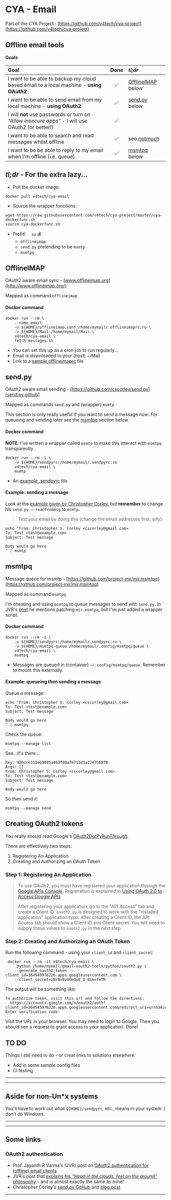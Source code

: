 # CYA - Email

Part of the CYA Project : [https://github.com/v4tech/cya-project](https://github.com/v4tech/cya-project)

## Offline email tools

**Goals**

| Goal                                                                                             | Done               | *tl;dr*                                 |
| :---                                                                                             | :-:                | :---                                    |
| I want to be able to backup my cloud based email to a local machine - **using OAuth2**           | :white_check_mark: | [OfflineIMAP](#offlineimap) below       |
| I want to be able to send email from my local machine - **using OAuth2**                         | :white_check_mark: | [send.py](#send.py) below               |
| I will **not** use passwords or turn on *"Allow insecure apps"* - I will use OAuth2 (or better!) | :white_check_mark: |                                         |
| I want to be able to search and read messages whilst offline                                     | :white_check_mark: | see [notmuch](https://notmuchmail.org/) |
| I want to be be able to reply to my email when I'm offline (i.e. queue)                          | :white_check_mark: | [msmtpq](#msmtpq) below                 |



## *tl;dr* - For the extra lazy...
- Pull the docker image:

``` shell
docker pull v4tech/cya-email
```

- Source the wrapper functions:

``` shell
wget https://raw.githubusercontent.com/v4tech/cya-project/master/cya-dockerfunc.sh
source cya-dockerfunc.sh
```

- Profit!  &nbsp; &nbsp;  :dollar: :moneybag:
  - `offlineimap`
  - `send.py` pretending to be `msmtp`
  - `msmtpq`



## OfflineIMAP
OAuth2 aware email sync - [www.offlineimap.org](http://www.offlineimap.org/)

Mapped as command `offlineimap`

#### Docker command
``` shell
docker run --rm \
    --name email 
    -v ${HOME}/offlineimap.conf:/home/mymail/.offlineimaprc:ro \
    -v ${HOME}/Mail:/home/mymail/Mail \
    v4tech/cya-email \
    fetch-messages.sh
```
- You can set this up as a cron job to run regularly...
- Email is downloaded to your (host) ~/Mail
- Link to a [sample offlineimaprc](FIXME) file



## send.py
OAuth2 aware email sending - [https://github.com/cscorley/send.py][send.py.github]

Mapped as commands `send.py` and (wrapper) `msmtp` 

This section is only really useful if you want to send a message *now*.  For queueing and sending later see the [msmtpq](#msmtpq) section below.

#### Docker command
**NOTE**: I've written a wrapper called `msmtp` to make this interact with `msmtpq` transparently.

``` shell
docker run --rm -i \
    -v ${HOME}/sendpyrc:/home/mymail/.sendpyrc:ro
    v4tech/cya-email \
    msmtp
```
- An [example .sendpyrc](https://github.com/cscorley/send.py/blob/master/sendpyrc-example) file

#### Example: sending a message
Look at the [example given by Christopher Corley](http://christop.club/2014/01/19/sup/#running-1), but **remember** to change his `send.py --readfrommsg` to `msmtp`.

> Test your email by doing this (change the email addresses first, silly):
``` shell
echo "From: Christopher S. Corley <cscorley@gmail.com>
To: Test <test@example.com>
Subject: Test message
`
Body would go here
" | msmtp
```



## msmtpq
Message queue for msmtp - [https://github.com/project-mir/mir.msmtpq](https://github.com/project-mir/mir.msmtpq)

Mapped as command `msmtpq`

I'm cheating and using `msmtpq` to queue messages to send with `send.py`.  In JVR's [post][jvr.oauth2] he mentions patching `mir.msmtpq`, but I've just added a wrapper script.

#### Docker command
``` shell
docker run --rm -i \
    -v ${HOME}/sendpyrc:/home/mymail/.sendpyrc:ro \
    -v ${HOME}/msmtpq-queue:/home/mymail/.config/msmtpq/queue \
    v4tech/cya-email \
    msmtpq
```
- Messages are queued in (container) `~/.config/msmtpq/queue`.  Remember to mount this externally.

#### Example: queueing then sending a message
Queue a message:
``` shell
echo "From: Christopher S. Corley <cscorley@gmail.com>
To: Test <test@example.com>
Subject: Test message

Body would go here
" | msmtpq
```
Check the queue:
``` shell
msmtpq --manage list
```
See...it's there...
```
Key: 920cce313eb9095a463f00a7b711d1a224756879
Args: []
From: Christopher S. Corley <cscorley@gmail.com>
To: Test <test@example.com>
Subject: Test message

Body would go here
```

So then send it:
``` shell
msmtpq --manage send
```


## Creating OAuth2 tokens
You really should read Google's [OAuth2DotPyRunThrough](https://github.com/google/gmail-oauth2-tools/wiki/OAuth2DotPyRunThrough).

There are effectively two steps:
1. Registering An Application
2. Creating and Authorizing an OAuth Token

### Step 1: Registering An Application
> To use OAuth2, you must have registered your application through the [Google APIs Console](https://code.google.com/apis/console). Registration is explained in [Using OAuth 2.0 to Access Google 
APIs](https://developers.google.com/accounts/docs/OAuth2).
> 
> After registering your application, go to the "API Access" tab and create a Client ID. `oauth2.py` is designed to work with the "Installed application" application type. After creating a Client 
ID, the API Access tab should show a Client ID and Client secret. You will need to supply these values to `oauth2.py` in the next step.

### Step 2: Creating and Authorizing an OAuth Token
Run the following command - using your `client_id` and `client_secret`:
``` shell
 docker run --rm -it v4tech/cya-email \
     python /home/mymail/gmail-oauth2-tools/python/oauth2.py \
    --generate_oauth2_token --client_id=364545978226.apps.googleusercontent.com \
    --client_secret=zNrNsBzOOnQy8_O-8LkofeTR
```
The output will be something like:

    To authorize token, visit this url and follow the directions:
      https://accounts.google.com/o/oauth2/auth?client_id=364545978226.apps.googleusercontent.com&redirect_uri=urn%3Aietf%3Awg%3Aoauth%3A2.0%3Aoob&response_type=code&scope=https%3A%2F%2Fmail.google.com%2F
    Enter verification code:

Visit the URL in your browser. You may need to login to Google. Then you should see a request to grant access to your application.  Done!


## TO DO
Things I still need to do - or creat links to solutions elsewhere:
- Add in some sample config files
- CI testing



---
---
## Aside for non-Un\*x systems
You'll have to work out what `${HOME}/sendpyrc`, etc.,  means in your system.  I don't do Windows.



---
---
## Some links

### OAuth2 authentication
- Prof. Jayanth R Varma's (JVR) post on [OAuth2 authentication for (offline) email clients][jvr.oauth2]
- JVR's post that [explains his *"Head in the clouds, feet on the ground"* philosophy][jvr.philosophy.1] - and is almost exactly the same as mine!
- Christopher Corley's [send.py GitHub][send.py.github] and [blog post][send.py.blog]


---
[send.py.blog]: http://christop.club/2014/01/19/sup/
[send.py.github]: https://github.com/cscorley/send.py
[jvr.philosophy.1]: https://jrvcomputing.wordpress.com/2015/06/16/head-in-the-cloud-feet-on-the-ground-part-i-email-2/
[jvr.oauth2]: https://jrvcomputing.wordpress.com/2016/11/21/oauth2-authentication-for-offline-email-clients/
